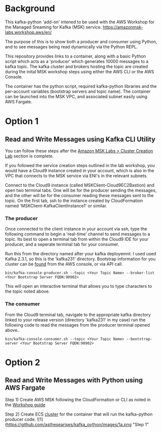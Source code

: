 # Background
This kafka-python 'add-on' intened to be used with the AWS Workshop for the Managed Sreaming for Kafka (MSK) service.
https://amazonmsk-labs.workshop.aws/en/

The purpose of this is to show both a producer and consumer using Python, and to see messages being read dynamically via the Python REPL.

This repository provides links to a container, along with a basic Python script which acts as a 'producer' which generates 10000 messages to a kafka topic. The kafka cluster and brokers hosting the topic are created during the inital MSK workshop steps using either the AWS CLI or the AWS Console.

The container has the python script, required kafka-python libraries and the per-account variables (bootstrap servers and topic name). The container can be launched into the MSK VPC, and associated subnet easily using AWS Fargate.

# Option 1
## Read and Write Messages using Kafka CLI Utility
You can follow these steps after the [Amazon MSK Labs > Cluster Creation Lab](https://amazonmsk-labs.workshop.aws/en/clustercreation/console.html#and-off-we-go) section is complete.

If you followed the service creation steps outlined in the lab workshop, you would have a Cloud9 instance created in your account, which is also in the VPC that connects to the MSK service via ENI's in the relevant subnets.

Connect to the Cloud9 instance (called MSKClient-Cloud9EC2Bastion) and open two terminal tabs. One will be for the producer sending the messages, and the other will be for the consumer reading these messages sent to the topic. On the first tab, ssh to the instance created by CloudFormation named 'MSKClient-KafkaClientInstance1' or similar.

### The producer
Once connected to the client instance in your account via ssh, type the following command to begin a 'real-time' channel to send messages to a topic.
Its best to open a terminal tab from within the Cloud9 IDE for your producer, and a seperate terminal tab for your consumer.

Run this from the directory named after your kafka deployemnt. I used used Kafka 2.3.1, so this is the 'kafka231' directory. Bootstrap information for you cluster can be [found](https://docs.aws.amazon.com/msk/latest/developerguide/msk-get-bootstrap-brokers.html) from the AWS console, or via API call.

```bin/kafka-console-producer.sh --topic <Your Topic Name> --broker-list <Your Bootstrap Server FQDN:90902>```

This will open an interactive terminal that allows you to type characters to the topic noted above.

### The consumer
From the Cloud9 terminal tab, navigate to the appropriate kafka directory linked to your release version (directory 'kafka231' in my case) run the following code to read the messages from the producer terminal opened above..

```bin/kafka-console-consumer.sh --topic <Your Topic Name> --bootstrap-server <Your Bootstrap Server FQDN:90902>```



# Option 2
## Read and Write Messages with Python using AWS Fargate
Step 1) Create AWS MSK following the CloudFormation or CLI as noted in the [Workshop guide](https://amazonmsk-labs.workshop.aws/en/)

Step 2) Create ECS [cluster](https://docs.aws.amazon.com/AmazonECS/latest/developerguide/clusters.html) for the container that will run the kafka-python producer code.
![1](https://github.com/asthesearises/kafka_python/images/1a.png  "Step 1"


